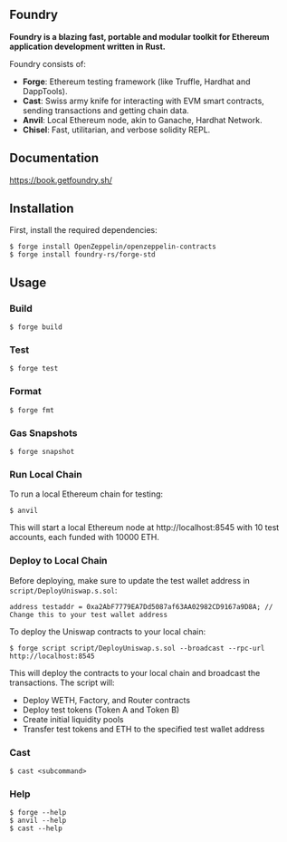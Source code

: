 ## Foundry

**Foundry is a blazing fast, portable and modular toolkit for Ethereum application development written in Rust.**

Foundry consists of:

-   **Forge**: Ethereum testing framework (like Truffle, Hardhat and DappTools).
-   **Cast**: Swiss army knife for interacting with EVM smart contracts, sending transactions and getting chain data.
-   **Anvil**: Local Ethereum node, akin to Ganache, Hardhat Network.
-   **Chisel**: Fast, utilitarian, and verbose solidity REPL.

## Documentation

https://book.getfoundry.sh/

## Installation

First, install the required dependencies:

```shell
$ forge install OpenZeppelin/openzeppelin-contracts
$ forge install foundry-rs/forge-std
```

## Usage

### Build

```shell
$ forge build
```

### Test

```shell
$ forge test
```

### Format

```shell
$ forge fmt
```

### Gas Snapshots

```shell
$ forge snapshot
```

### Run Local Chain

To run a local Ethereum chain for testing:

```shell
$ anvil
```

This will start a local Ethereum node at http://localhost:8545 with 10 test accounts, each funded with 10000 ETH.

### Deploy to Local Chain

Before deploying, make sure to update the test wallet address in `script/DeployUniswap.s.sol`:

```solidity
address testaddr = 0xa2AbF7779EA7Dd5087af63AA02982CD9167a9D8A; // Change this to your test wallet address
```

To deploy the Uniswap contracts to your local chain:

```shell
$ forge script script/DeployUniswap.s.sol --broadcast --rpc-url http://localhost:8545
```

This will deploy the contracts to your local chain and broadcast the transactions. The script will:
- Deploy WETH, Factory, and Router contracts
- Deploy test tokens (Token A and Token B)
- Create initial liquidity pools
- Transfer test tokens and ETH to the specified test wallet address

### Cast

```shell
$ cast <subcommand>
```

### Help

```shell
$ forge --help
$ anvil --help
$ cast --help
```
